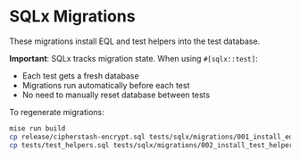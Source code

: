 # SQLx Migrations

These migrations install EQL and test helpers into the test database.

**Important**: SQLx tracks migration state. When using `#[sqlx::test]`:
- Each test gets a fresh database
- Migrations run automatically before each test
- No need to manually reset database between tests

To regenerate migrations:
```bash
mise run build
cp release/cipherstash-encrypt.sql tests/sqlx/migrations/001_install_eql.sql
cp tests/test_helpers.sql tests/sqlx/migrations/002_install_test_helpers.sql
```

